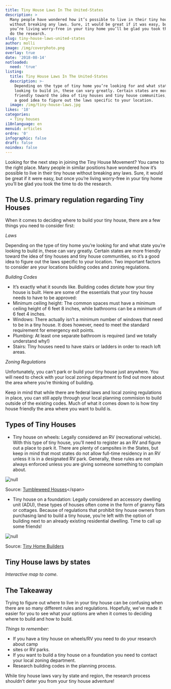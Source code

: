 ```yaml
---
title: Tiny House Laws In The United-States
description: >
  Many people have wondered how it’s possible to live in their tiny house
  without breaking any laws. Sure, it would be great if it was easy, but once
  you’re living worry-free in your tiny home you’ll be glad you took the time to
  do the research. 
slug: tiny-house-laws-united-states
author: molli
image: /img/coverphoto.png
overlay: true
date: '2018-08-14'
notloaded:
  need: 'true'
listing:
  title: Tiny House Laws In The United-States
  description: >-
    Depending on the type of tiny home you’re looking for and what state you’re
    looking to build in, these can vary greatly. Certain states are more
    friendly toward the idea of tiny houses and tiny house communities, so it’s
    a good idea to figure out the laws specific to your location. 
  image: /img/tiny-house-laws.jpg
likes: '18'
categories:
  - Tiny houses
i18nlanguage: en
menuid: articles
ordre: '0'
infographic: false
draft: false
noindex: false
---
```

Looking for the next step in joining the Tiny House Movement? You came to the right place. Many people in similar positions have wondered how it’s possible to live in their tiny house without breaking any laws. Sure, it would be great if it were easy, but once you’re living worry-free in your tiny home you’ll be glad you took the time to do the research. 

## **The U.S. primary regulation regarding Tiny Houses**

When it comes to deciding where to build your tiny house, there are a few things you need to consider first:

_Laws_

Depending on the type of tiny home you’re looking for and what state you’re looking to build in, these can vary greatly. Certain states are more friendly toward the idea of tiny houses and tiny house communities, so it’s a good idea to figure out the laws specific to your location. Two important factors to consider are your locations building codes and zoning regulations.

_Building Codes_

* It’s exactly what it sounds like. Building codes dictate how your tiny house is built. Here are some of the essentials that your tiny house needs to have to be approved:
* Minimum ceiling height: The common spaces must have a minimum ceiling height of 6 feet 8 inches, while bathrooms can be a minimum of 6 feet 4 inches. 
* Windows: There actually isn’t a minimum number of windows that need to be in a tiny house. It does however, need to meet the standard requirement for emergency exit points. 
* Plumbing: At least one separate bathroom is required (and we totally understand why!)
* Stairs: TIny houses need to have stairs or ladders in order to reach loft areas.

_Zoning Regulations_

Unfortunately, you can’t park or build your tiny house just anywhere. You will need to check with your local zoning department to find out more about the area where you’re thinking of building. 

Keep in mind that while there are federal laws and local zoning regulations in place, you can still apply through your local planning commision to build outside of the existing codes. Much of what it comes down to is how tiny house friendly the area where you want to build is. 

## **Types of Tiny Houses**

* Tiny house on wheels: Legally considered an RV (recreational vehicle). With this type of tiny house, you’ll need to register as an RV and figure out a place to park it. There are plenty of campsites in the States, but keep in mind that most states do not allow full-time residency in an RV unless it is in a designated RV park. Generally, these rules are not always enforced unless you are giving someone something to complain about. 

![null](/img/wheels.png)

<span class="figcaption">Source: [Tumbleweed Houses](https://www.tumbleweedhouses.com/tumbleweed-models/elm/#!)</span>

* Tiny house on a foundation: Legally considered an accessory dwelling unit (ADU), these types of houses often come in the form of granny flats or cottages. Because of regulations that prohibit tiny house owners from purchasing land to build a tiny house, you’re left with the option of building next to an already existing residential dwelling. Time to call up some friends!

![null](/img/foundation.png)

<span class="figcaption">Source: [Tiny Home Builders](https://www.tinyhomebuilders.com/tiny-house-marketplace/billabong-tiny-home-by-imagine-kit)</span>

## Tiny House laws by states

_Interactive map to come._

## The Takeaway

Trying to figure out where to live in your tiny house can be confusing when there are so many different rules and regulations. Hopefully, we’ve made it easier for you to see what your options are when it comes to deciding where to build and how to build. 

_Things to remember:_

* If you have a tiny house on wheels/RV you need to do your research about camp 
* sites or RV parks.
* If you want to build a tiny house on a foundation you need to contact your local zoning department.
* Research building codes in the planning process.

While tiny house laws vary by state and region, the research process shouldn’t deter you from your tiny house adventure!
